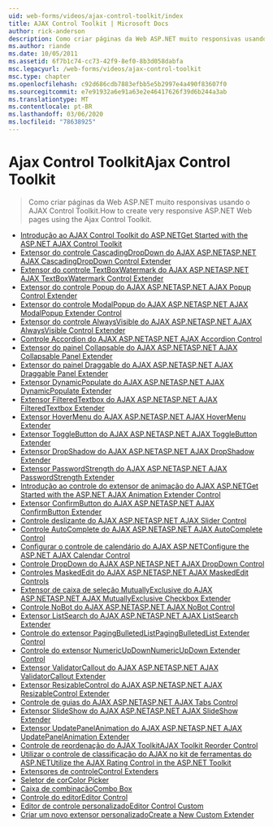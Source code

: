 ```yaml
---
uid: web-forms/videos/ajax-control-toolkit/index
title: AJAX Control Toolkit | Microsoft Docs
author: rick-anderson
description: Como criar páginas da Web ASP.NET muito responsivas usando o AJAX Control Toolkit.
ms.author: riande
ms.date: 10/05/2011
ms.assetid: 6f7b1c74-cc73-42f9-8ef0-8b3d058dabfa
msc.legacyurl: /web-forms/videos/ajax-control-toolkit
msc.type: chapter
ms.openlocfilehash: c92d686cdb7883efbb5e5b2997e4a490f83607f0
ms.sourcegitcommit: e7e91932a6e91a63e2e46417626f39d6b244a3ab
ms.translationtype: MT
ms.contentlocale: pt-BR
ms.lasthandoff: 03/06/2020
ms.locfileid: "78638925"
---
```

# <a name="ajax-control-toolkit"></a><span data-ttu-id="a4c4a-103">Ajax Control Toolkit</span><span class="sxs-lookup"><span data-stu-id="a4c4a-103">Ajax Control Toolkit</span></span>

> <span data-ttu-id="a4c4a-104">Como criar páginas da Web ASP.NET muito responsivas usando o AJAX Control Toolkit.</span><span class="sxs-lookup"><span data-stu-id="a4c4a-104">How to create very responsive ASP.NET Web pages using the Ajax Control Toolkit.</span></span>

- [<span data-ttu-id="a4c4a-105">Introdução ao AJAX Control Toolkit do ASP.NET</span><span class="sxs-lookup"><span data-stu-id="a4c4a-105">Get Started with the ASP.NET AJAX Control Toolkit</span></span>](how-do-i-get-started-with-the-aspnet-ajax-control-toolkit.md)
- [<span data-ttu-id="a4c4a-106">Extensor do controle CascadingDropDown do AJAX ASP.NET</span><span class="sxs-lookup"><span data-stu-id="a4c4a-106">ASP.NET AJAX CascadingDropDown Control Extender</span></span>](how-do-i-use-the-aspnet-ajax-cascadingdropdown-control-extender.md)
- [<span data-ttu-id="a4c4a-107">Extensor do controle TextBoxWatermark do AJAX ASP.NET</span><span class="sxs-lookup"><span data-stu-id="a4c4a-107">ASP.NET AJAX TextBoxWatermark Control Extender</span></span>](how-do-i-use-the-aspnet-ajax-textboxwatermark-control-extender.md)
- [<span data-ttu-id="a4c4a-108">Extensor do controle Popup do AJAX ASP.NET</span><span class="sxs-lookup"><span data-stu-id="a4c4a-108">ASP.NET AJAX Popup Control Extender</span></span>](how-do-i-use-the-aspnet-ajax-popup-control-extender.md)
- [<span data-ttu-id="a4c4a-109">Extensor do controle ModalPopup do AJAX ASP.NET</span><span class="sxs-lookup"><span data-stu-id="a4c4a-109">ASP.NET AJAX ModalPopup Extender Control</span></span>](how-do-i-use-the-aspnet-ajax-modalpopup-extender-control.md)
- [<span data-ttu-id="a4c4a-110">Extensor do controle AlwaysVisible do AJAX ASP.NET</span><span class="sxs-lookup"><span data-stu-id="a4c4a-110">ASP.NET AJAX AlwaysVisible Control Extender</span></span>](how-do-i-use-the-aspnet-ajax-alwaysvisible-control-extender.md)
- [<span data-ttu-id="a4c4a-111">Controle Accordion do AJAX ASP.NET</span><span class="sxs-lookup"><span data-stu-id="a4c4a-111">ASP.NET AJAX Accordion Control</span></span>](how-do-i-use-the-aspnet-ajax-accordion-control.md)
- [<span data-ttu-id="a4c4a-112">Extensor do painel Collapsable do AJAX ASP.NET</span><span class="sxs-lookup"><span data-stu-id="a4c4a-112">ASP.NET AJAX Collapsable Panel Extender</span></span>](how-do-i-use-the-aspnet-ajax-collapsable-panel-extender.md)
- [<span data-ttu-id="a4c4a-113">Extensor do painel Draggable do AJAX ASP.NET</span><span class="sxs-lookup"><span data-stu-id="a4c4a-113">ASP.NET AJAX Draggable Panel Extender</span></span>](how-do-i-use-the-aspnet-ajax-draggable-panel-extender.md)
- [<span data-ttu-id="a4c4a-114">Extensor DynamicPopulate do AJAX ASP.NET</span><span class="sxs-lookup"><span data-stu-id="a4c4a-114">ASP.NET AJAX DynamicPopulate Extender</span></span>](how-do-i-use-the-aspnet-ajax-dynamicpopulate-extender.md)
- [<span data-ttu-id="a4c4a-115">Extensor FilteredTextbox do AJAX ASP.NET</span><span class="sxs-lookup"><span data-stu-id="a4c4a-115">ASP.NET AJAX FilteredTextbox Extender</span></span>](how-do-i-use-the-aspnet-ajax-filteredtextbox-extender.md)
- [<span data-ttu-id="a4c4a-116">Extensor HoverMenu do AJAX ASP.NET</span><span class="sxs-lookup"><span data-stu-id="a4c4a-116">ASP.NET AJAX HoverMenu Extender</span></span>](how-do-i-use-the-aspnet-ajax-hovermenu-extender.md)
- [<span data-ttu-id="a4c4a-117">Extensor ToggleButton do AJAX ASP.NET</span><span class="sxs-lookup"><span data-stu-id="a4c4a-117">ASP.NET AJAX ToggleButton Extender</span></span>](how-do-i-use-the-aspnet-ajax-togglebutton-extender.md)
- [<span data-ttu-id="a4c4a-118">Extensor DropShadow do AJAX ASP.NET</span><span class="sxs-lookup"><span data-stu-id="a4c4a-118">ASP.NET AJAX DropShadow Extender</span></span>](how-do-i-use-the-aspnet-ajax-dropshadow-extender.md)
- [<span data-ttu-id="a4c4a-119">Extensor PasswordStrength do AJAX ASP.NET</span><span class="sxs-lookup"><span data-stu-id="a4c4a-119">ASP.NET AJAX PasswordStrength Extender</span></span>](how-do-i-use-the-aspnet-ajax-passwordstrength-extender.md)
- [<span data-ttu-id="a4c4a-120">Introdução ao controle do extensor de animação do AJAX ASP.NET</span><span class="sxs-lookup"><span data-stu-id="a4c4a-120">Get Started with the ASP.NET AJAX Animation Extender Control</span></span>](how-do-i-get-started-with-the-aspnet-ajax-animation-extender-control.md)
- [<span data-ttu-id="a4c4a-121">Extensor ConfirmButton do AJAX ASP.NET</span><span class="sxs-lookup"><span data-stu-id="a4c4a-121">ASP.NET AJAX ConfirmButton Extender</span></span>](how-do-i-use-the-aspnet-ajax-confirmbutton-extender.md)
- [<span data-ttu-id="a4c4a-122">Controle deslizante do AJAX ASP.NET</span><span class="sxs-lookup"><span data-stu-id="a4c4a-122">ASP.NET AJAX Slider Control</span></span>](how-do-i-use-the-aspnet-ajax-slider-control.md)
- [<span data-ttu-id="a4c4a-123">Controle AutoComplete do AJAX ASP.NET</span><span class="sxs-lookup"><span data-stu-id="a4c4a-123">ASP.NET AJAX AutoComplete Control</span></span>](how-do-i-use-the-aspnet-ajax-autocomplete-control.md)
- [<span data-ttu-id="a4c4a-124">Configurar o controle de calendário do AJAX ASP.NET</span><span class="sxs-lookup"><span data-stu-id="a4c4a-124">Configure the ASP.NET AJAX Calendar Control</span></span>](how-do-i-configure-the-aspnet-ajax-calendar-control.md)
- [<span data-ttu-id="a4c4a-125">Controle DropDown do AJAX ASP.NET</span><span class="sxs-lookup"><span data-stu-id="a4c4a-125">ASP.NET AJAX DropDown Control</span></span>](how-do-i-use-the-aspnet-ajax-dropdown-control.md)
- [<span data-ttu-id="a4c4a-126">Controles MaskedEdit do AJAX ASP.NET</span><span class="sxs-lookup"><span data-stu-id="a4c4a-126">ASP.NET AJAX MaskedEdit Controls</span></span>](how-do-i-use-the-aspnet-ajax-maskededit-controls.md)
- [<span data-ttu-id="a4c4a-127">Extensor de caixa de seleção MutuallyExclusive do AJAX ASP.NET</span><span class="sxs-lookup"><span data-stu-id="a4c4a-127">ASP.NET AJAX MutuallyExclusive Checkbox Extender</span></span>](how-do-i-use-the-aspnet-ajax-mutuallyexclusive-checkbox-extender.md)
- [<span data-ttu-id="a4c4a-128">Controle NoBot do AJAX ASP.NET</span><span class="sxs-lookup"><span data-stu-id="a4c4a-128">ASP.NET AJAX NoBot Control</span></span>](how-do-i-use-the-aspnet-ajax-nobot-control.md)
- [<span data-ttu-id="a4c4a-129">Extensor ListSearch do AJAX ASP.NET</span><span class="sxs-lookup"><span data-stu-id="a4c4a-129">ASP.NET AJAX ListSearch Extender</span></span>](how-do-i-use-the-aspnet-ajax-listsearch-extender.md)
- [<span data-ttu-id="a4c4a-130">Controle do extensor PagingBulletedList</span><span class="sxs-lookup"><span data-stu-id="a4c4a-130">PagingBulletedList Extender Control</span></span>](how-do-i-use-the-pagingbulletedlist-extender-control.md)
- [<span data-ttu-id="a4c4a-131">Controle do extensor NumericUpDown</span><span class="sxs-lookup"><span data-stu-id="a4c4a-131">NumericUpDown Extender Control</span></span>](how-do-i-use-the-numericupdown-extender-control.md)
- [<span data-ttu-id="a4c4a-132">Extensor ValidatorCallout do AJAX ASP.NET</span><span class="sxs-lookup"><span data-stu-id="a4c4a-132">ASP.NET AJAX ValidatorCallout Extender</span></span>](how-do-i-use-the-aspnet-ajax-validatorcallout-extender.md)
- [<span data-ttu-id="a4c4a-133">Extensor ResizableControl do AJAX ASP.NET</span><span class="sxs-lookup"><span data-stu-id="a4c4a-133">ASP.NET AJAX ResizableControl Extender</span></span>](how-do-i-use-the-aspnet-ajax-resizablecontrol-extender.md)
- [<span data-ttu-id="a4c4a-134">Controle de guias do AJAX ASP.NET</span><span class="sxs-lookup"><span data-stu-id="a4c4a-134">ASP.NET AJAX Tabs Control</span></span>](how-do-i-use-the-aspnet-ajax-tabs-control.md)
- [<span data-ttu-id="a4c4a-135">Extensor SlideShow do AJAX ASP.NET</span><span class="sxs-lookup"><span data-stu-id="a4c4a-135">ASP.NET AJAX SlideShow Extender</span></span>](how-do-i-use-the-aspnet-ajax-slideshow-extender.md)
- [<span data-ttu-id="a4c4a-136">Extensor UpdatePanelAnimation do AJAX ASP.NET</span><span class="sxs-lookup"><span data-stu-id="a4c4a-136">ASP.NET AJAX UpdatePanelAnimation Extender</span></span>](how-do-i-use-the-aspnet-ajax-updatepanelanimation-extender.md)
- [<span data-ttu-id="a4c4a-137">Controle de reordenação do AJAX Toolkit</span><span class="sxs-lookup"><span data-stu-id="a4c4a-137">AJAX Toolkit Reorder Control</span></span>](how-do-i-the-ajax-toolkit-reorder-control.md)
- [<span data-ttu-id="a4c4a-138">Utilizar o controle de classificação do AJAX no kit de ferramentas do ASP.NET</span><span class="sxs-lookup"><span data-stu-id="a4c4a-138">Utilize the AJAX Rating Control in the ASP.NET Toolkit</span></span>](utilize-the-ajax-rating-control-in-the-aspnet-toolkit.md)
- [<span data-ttu-id="a4c4a-139">Extensores de controle</span><span class="sxs-lookup"><span data-stu-id="a4c4a-139">Control Extenders</span></span>](control-extenders.md)
- [<span data-ttu-id="a4c4a-140">Seletor de cor</span><span class="sxs-lookup"><span data-stu-id="a4c4a-140">Color Picker</span></span>](color-picker.md)
- [<span data-ttu-id="a4c4a-141">Caixa de combinação</span><span class="sxs-lookup"><span data-stu-id="a4c4a-141">Combo Box</span></span>](combo-box.md)
- [<span data-ttu-id="a4c4a-142">Controle do editor</span><span class="sxs-lookup"><span data-stu-id="a4c4a-142">Editor Control</span></span>](editor-control.md)
- [<span data-ttu-id="a4c4a-143">Editor de controle personalizado</span><span class="sxs-lookup"><span data-stu-id="a4c4a-143">Editor Control Custom</span></span>](editor-control-custom.md)
- [<span data-ttu-id="a4c4a-144">Criar um novo extensor personalizado</span><span class="sxs-lookup"><span data-stu-id="a4c4a-144">Create a New Custom Extender</span></span>](create-a-new-custom-extender.md)
